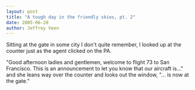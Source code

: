 ```yaml
---
layout: post
title: "A tough day in the friendly skies, pt. 2"
date: 2005-06-28
author: Jeffrey Veen
---
```

Sitting at the gate in some city I don't quite remember, I looked up at the counter just as the agent clicked on the PA.

"Good afternoon ladies and gentlemen, welcome to flight 73 to San Francisco. This is an announcement to let you know that our aircraft is..." and she leans way over the counter and looks out the window, "... is now at the gate."
